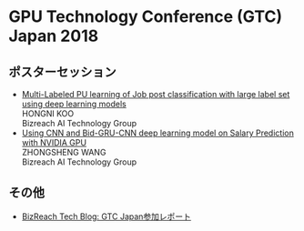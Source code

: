 # GPU Technology Conference (GTC) Japan 2018

## ポスターセッション

* [Multi-Labeled PU learning of Job post classification with large label set using deep learning models](https://www.nvidia.com/ja-jp/gtc/sessions/?sid=2018-1219)\
  HONGNI KOO\
  Bizreach AI Technology Group
* [Using CNN and Bid-GRU-CNN deep learning model on Salary Prediction with NVIDIA GPU](https://www.nvidia.com/ja-jp/gtc/sessions?sid=2018-1225)\
  ZHONGSHENG WANG\
  Bizreach AI Technology Group


## その他

* [BizReach Tech Blog: GTC Japan参加レポート](https://tech.bizreach.co.jp/posts/276/gtc2018-japan-report/)

